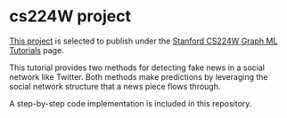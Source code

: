 # cs224W project

[This project](https://medium.com/stanford-cs224w/spread-no-more-twitter-fake-news-detection-with-gnn-b90ec6c41828) is selected to publish under the [Stanford CS224W Graph ML Tutorials](https://medium.com/stanford-cs224w) page. 

This tutorial provides two methods for detecting fake news in a social network like Twitter. Both methods make predictions by leveraging the social network structure that a news piece flows through. 

A step-by-step code implementation is included in this repository. 

